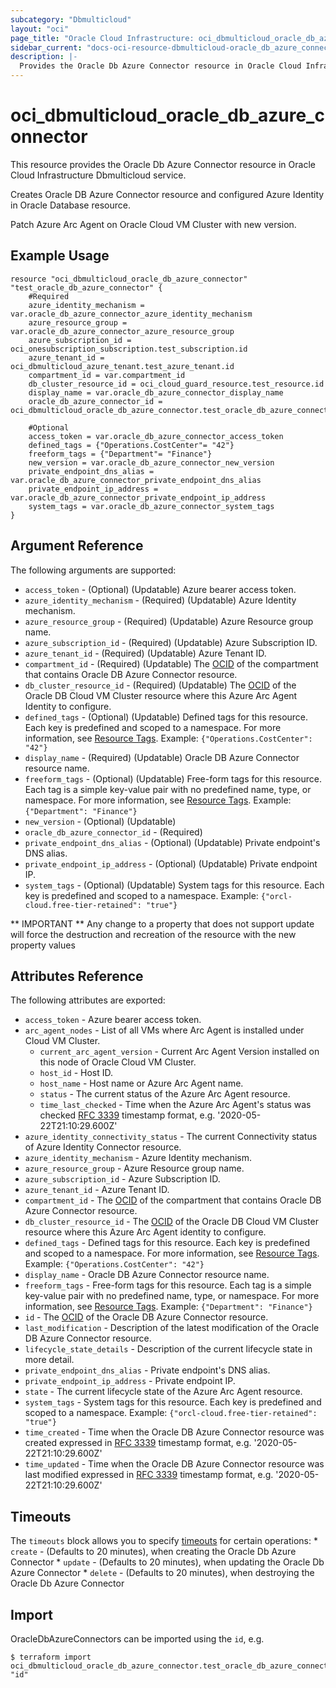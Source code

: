 ```yaml
---
subcategory: "Dbmulticloud"
layout: "oci"
page_title: "Oracle Cloud Infrastructure: oci_dbmulticloud_oracle_db_azure_connector"
sidebar_current: "docs-oci-resource-dbmulticloud-oracle_db_azure_connector"
description: |-
  Provides the Oracle Db Azure Connector resource in Oracle Cloud Infrastructure Dbmulticloud service
---
```


# oci_dbmulticloud_oracle_db_azure_connector
This resource provides the Oracle Db Azure Connector resource in Oracle Cloud Infrastructure Dbmulticloud service.

Creates Oracle DB Azure Connector resource and configured Azure Identity in Oracle Database resource.

  Patch Azure Arc Agent on Oracle Cloud VM Cluster with new version.


## Example Usage

```hcl
resource "oci_dbmulticloud_oracle_db_azure_connector" "test_oracle_db_azure_connector" {
	#Required
	azure_identity_mechanism = var.oracle_db_azure_connector_azure_identity_mechanism
	azure_resource_group = var.oracle_db_azure_connector_azure_resource_group
	azure_subscription_id = oci_onesubscription_subscription.test_subscription.id
	azure_tenant_id = oci_dbmulticloud_azure_tenant.test_azure_tenant.id
	compartment_id = var.compartment_id
	db_cluster_resource_id = oci_cloud_guard_resource.test_resource.id
	display_name = var.oracle_db_azure_connector_display_name
	oracle_db_azure_connector_id = oci_dbmulticloud_oracle_db_azure_connector.test_oracle_db_azure_connector.id

	#Optional
	access_token = var.oracle_db_azure_connector_access_token
	defined_tags = {"Operations.CostCenter"= "42"}
	freeform_tags = {"Department"= "Finance"}
	new_version = var.oracle_db_azure_connector_new_version
	private_endpoint_dns_alias = var.oracle_db_azure_connector_private_endpoint_dns_alias
	private_endpoint_ip_address = var.oracle_db_azure_connector_private_endpoint_ip_address
	system_tags = var.oracle_db_azure_connector_system_tags
}
```

## Argument Reference

The following arguments are supported:

* `access_token` - (Optional) (Updatable) Azure bearer access token.
* `azure_identity_mechanism` - (Required) (Updatable) Azure Identity mechanism.
* `azure_resource_group` - (Required) (Updatable) Azure Resource group name.
* `azure_subscription_id` - (Required) (Updatable) Azure Subscription ID.
* `azure_tenant_id` - (Required) (Updatable) Azure Tenant ID.
* `compartment_id` - (Required) (Updatable) The [OCID](https://docs.cloud.oracle.com/iaas/Content/General/Concepts/identifiers.htm) of the compartment that contains Oracle DB Azure Connector resource.
* `db_cluster_resource_id` - (Required) (Updatable) The [OCID](https://docs.cloud.oracle.com/iaas/Content/General/Concepts/identifiers.htm) of the Oracle DB Cloud VM Cluster resource where this Azure Arc Agent Identity to configure.
* `defined_tags` - (Optional) (Updatable) Defined tags for this resource. Each key is predefined and scoped to a namespace. For more information, see [Resource Tags](https://docs.cloud.oracle.com/iaas/Content/General/Concepts/resourcetags.htm).  Example: `{"Operations.CostCenter": "42"}` 
* `display_name` - (Required) (Updatable) Oracle DB Azure Connector resource name.
* `freeform_tags` - (Optional) (Updatable) Free-form tags for this resource. Each tag is a simple key-value pair with no predefined name, type, or namespace. For more information, see [Resource Tags](https://docs.cloud.oracle.com/iaas/Content/General/Concepts/resourcetags.htm).  Example: `{"Department": "Finance"}` 
* `new_version` - (Optional) (Updatable) 
* `oracle_db_azure_connector_id` - (Required) 
* `private_endpoint_dns_alias` - (Optional) (Updatable) Private endpoint's DNS alias.
* `private_endpoint_ip_address` - (Optional) (Updatable) Private endpoint IP.
* `system_tags` - (Optional) (Updatable) System tags for this resource. Each key is predefined and scoped to a namespace.  Example: `{"orcl-cloud.free-tier-retained": "true"}` 


** IMPORTANT **
Any change to a property that does not support update will force the destruction and recreation of the resource with the new property values

## Attributes Reference

The following attributes are exported:

* `access_token` - Azure bearer access token.
* `arc_agent_nodes` - List of all VMs where Arc Agent is installed under Cloud VM Cluster.
	* `current_arc_agent_version` - Current Arc Agent Version installed on this node of Oracle Cloud VM Cluster.
	* `host_id` - Host ID.
	* `host_name` - Host name or Azure Arc Agent name.
	* `status` - The current status of the Azure Arc Agent resource.
	* `time_last_checked` - Time when the Azure Arc Agent's status was checked [RFC 3339](https://tools.ietf.org/html/rfc3339) timestamp format, e.g. '2020-05-22T21:10:29.600Z' 
* `azure_identity_connectivity_status` - The current Connectivity status of Azure Identity Connector resource.
* `azure_identity_mechanism` - Azure Identity mechanism.
* `azure_resource_group` - Azure Resource group name.
* `azure_subscription_id` - Azure Subscription ID.
* `azure_tenant_id` - Azure Tenant ID.
* `compartment_id` - The [OCID](https://docs.cloud.oracle.com/iaas/Content/General/Concepts/identifiers.htm) of the compartment that contains Oracle DB Azure Connector resource.
* `db_cluster_resource_id` - The [OCID](https://docs.cloud.oracle.com/iaas/Content/General/Concepts/identifiers.htm) of the Oracle DB Cloud VM Cluster resource where this Azure Arc Agent identity to configure.
* `defined_tags` - Defined tags for this resource. Each key is predefined and scoped to a namespace. For more information, see [Resource Tags](https://docs.cloud.oracle.com/iaas/Content/General/Concepts/resourcetags.htm).  Example: `{"Operations.CostCenter": "42"}` 
* `display_name` - Oracle DB Azure Connector resource name.
* `freeform_tags` - Free-form tags for this resource. Each tag is a simple key-value pair with no predefined name, type, or namespace. For more information, see [Resource Tags](https://docs.cloud.oracle.com/iaas/Content/General/Concepts/resourcetags.htm).  Example: `{"Department": "Finance"}` 
* `id` - The [OCID](https://docs.cloud.oracle.com/iaas/Content/General/Concepts/identifiers.htm) of the Oracle DB Azure Connector resource.
* `last_modification` - Description of the latest modification of the Oracle DB Azure Connector resource.
* `lifecycle_state_details` - Description of the current lifecycle state in more detail.
* `private_endpoint_dns_alias` - Private endpoint's DNS alias.
* `private_endpoint_ip_address` - Private endpoint IP.
* `state` - The current lifecycle state of the Azure Arc Agent resource.
* `system_tags` - System tags for this resource. Each key is predefined and scoped to a namespace.  Example: `{"orcl-cloud.free-tier-retained": "true"}` 
* `time_created` - Time when the Oracle DB Azure Connector resource was created expressed in [RFC 3339](https://tools.ietf.org/html/rfc3339) timestamp format, e.g. '2020-05-22T21:10:29.600Z' 
* `time_updated` - Time when the Oracle DB Azure Connector resource was last modified expressed in [RFC 3339](https://tools.ietf.org/html/rfc3339) timestamp format, e.g. '2020-05-22T21:10:29.600Z' 

## Timeouts

The `timeouts` block allows you to specify [timeouts](https://registry.terraform.io/providers/oracle/oci/latest/docs/guides/changing_timeouts) for certain operations:
	* `create` - (Defaults to 20 minutes), when creating the Oracle Db Azure Connector
	* `update` - (Defaults to 20 minutes), when updating the Oracle Db Azure Connector
	* `delete` - (Defaults to 20 minutes), when destroying the Oracle Db Azure Connector


## Import

OracleDbAzureConnectors can be imported using the `id`, e.g.

```
$ terraform import oci_dbmulticloud_oracle_db_azure_connector.test_oracle_db_azure_connector "id"
```

